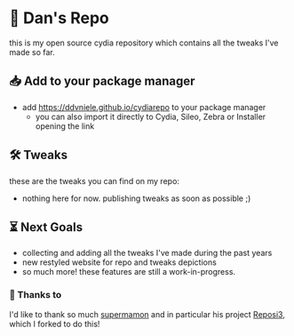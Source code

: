 # 📂 Dan's Repo
this is my open source cydia repository which contains all the tweaks I've made so far.

## 📥 Add to your package manager
- add https://ddvniele.github.io/cydiarepo to your package manager
  - you can also import it directly to Cydia, Sileo, Zebra or Installer opening the link

## 🛠️ Tweaks
these are the tweaks you can find on my repo:
- nothing here for now. publishing tweaks as soon as possible ;)

## ⏳ Next Goals
- collecting and adding all the tweaks I've made during the past years
- new restyled website for repo and tweaks depictions
- so much more! these features are still a work-in-progress.

### 💟 Thanks to
I'd like to thank so much [supermamon](https://github.com/supermamon/) and in particular his project [Reposi3](https://github.com/supermamon/Reposi3), which I forked to do this!
